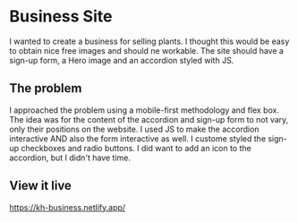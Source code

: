 # Business Site


I wanted to create a business for selling plants. I thought this would be easy to obtain nice free images and should ne workable. The site should have a sign-up form, a Hero image and an accordion styled with JS.
## The problem

I approached the problem using a mobile-first methodology and flex box. The idea was for the content of the accordion and sign-up form to not vary, only their positions on the website. I used JS to make the accordion interactive AND also the form interactive as well. I custome styled the sign-up checkboxes and radio buttons. I did want to add an icon to the accordion, but I didn't have time.

## View it live


https://kh-business.netlify.app/

